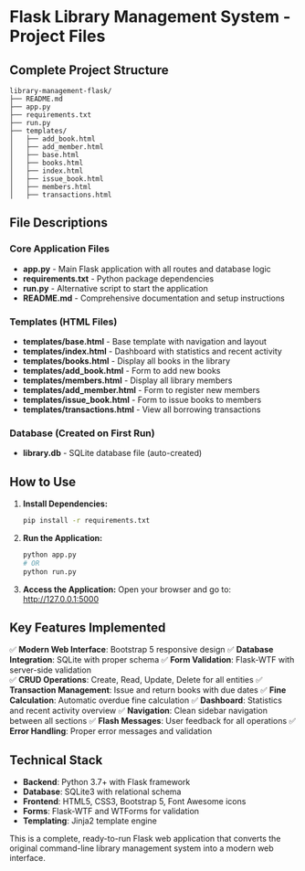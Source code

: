 # Flask Library Management System - Project Files

## Complete Project Structure

```
library-management-flask/
├── README.md
├── app.py
├── requirements.txt
├── run.py
├── templates/
│   ├── add_book.html
│   ├── add_member.html
│   ├── base.html
│   ├── books.html
│   ├── index.html
│   ├── issue_book.html
│   ├── members.html
│   ├── transactions.html
```

## File Descriptions

### Core Application Files
- **app.py** - Main Flask application with all routes and database logic
- **requirements.txt** - Python package dependencies
- **run.py** - Alternative script to start the application
- **README.md** - Comprehensive documentation and setup instructions

### Templates (HTML Files)
- **templates/base.html** - Base template with navigation and layout
- **templates/index.html** - Dashboard with statistics and recent activity
- **templates/books.html** - Display all books in the library
- **templates/add_book.html** - Form to add new books
- **templates/members.html** - Display all library members
- **templates/add_member.html** - Form to register new members
- **templates/issue_book.html** - Form to issue books to members
- **templates/transactions.html** - View all borrowing transactions

### Database (Created on First Run)
- **library.db** - SQLite database file (auto-created)

## How to Use

1. **Install Dependencies:**
   ```bash
   pip install -r requirements.txt
   ```

2. **Run the Application:**
   ```bash
   python app.py
   # OR
   python run.py
   ```

3. **Access the Application:**
   Open your browser and go to: http://127.0.0.1:5000

## Key Features Implemented

✅ **Modern Web Interface**: Bootstrap 5 responsive design
✅ **Database Integration**: SQLite with proper schema
✅ **Form Validation**: Flask-WTF with server-side validation  
✅ **CRUD Operations**: Create, Read, Update, Delete for all entities
✅ **Transaction Management**: Issue and return books with due dates
✅ **Fine Calculation**: Automatic overdue fine calculation
✅ **Dashboard**: Statistics and recent activity overview
✅ **Navigation**: Clean sidebar navigation between all sections
✅ **Flash Messages**: User feedback for all operations
✅ **Error Handling**: Proper error messages and validation

## Technical Stack

- **Backend**: Python 3.7+ with Flask framework
- **Database**: SQLite3 with relational schema
- **Frontend**: HTML5, CSS3, Bootstrap 5, Font Awesome icons
- **Forms**: Flask-WTF and WTForms for validation
- **Templating**: Jinja2 template engine

This is a complete, ready-to-run Flask web application that converts the original command-line library management system into a modern web interface.

